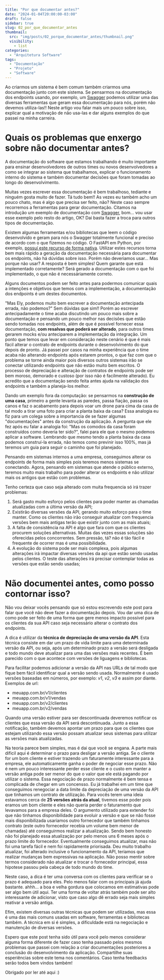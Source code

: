```yaml
---
title: "Por que documentar antes?"
date: "2024-01-04T20:00:00-03:00"
draft: false
sidebar: true
slug: 02_por_que_documentar_antes
thumbnail:
  src: "img/posts/02_porque_documentar_antes/thumbnail.png"
  visibility:
    - list
categories:
  - "Arquitetura Software"
tags:
  - "Documentação"
  - "Projeto"
  - "Software"
---
```


Ao criarmos um sistema é bem comum também criarmos uma documentação junto com este sistema. Se pensarmos na documentação dos endpoints usando, por exemplo, um [Swagger](https://swagger.io/) podemos utilizar uma das diversas ferramentas que geram essa documentação para nós, porém não devemos utiliza-las!! Neste artigo vou falar mais um pouco sobre isso, explicar qual a motivação de não usa-las e dar alguns exemplos do que passei na minha carreira.

<!--more-->

# Quais os problemas que enxergo sobre não documentar antes?

A documentação do software que estamos trabalhando é muito importante para ensinar desenvolvedores de outros times ou novos desenvolvedores a como se integrar ao sistema que trabalhamos, explicar o funcionamento interno do sistema e também documentar decisões que foram tomadas ao longo do desenvolvimento.

Muitas vezes escrever essa documentação é bem trabalhoso, tediante e ninguém gosta muito de fazer. Tá tudo bem!! As vezes eu também acho um pouco chato, mas é algo que precisa ser feito, não? Neste caso sempre recorremos a ferramentas para gerar documentação. Citamos na introdução um exemplo de documentação com [Swagger](https://swagger.io/), bom... vou usar esse exemplo pelo resto do artigo, OK? Dai basta fazer a troca para outros tipos de documentação.

Existem algumas ferramentas e/ou bibliotecas que leem o código desenvolvido e geram para nós o Swagger totalmente funcional e preciso de acordo com o que fizemos no código. O FastAPI em Python, por exemplo, [possuí este recurso de forma nativa](https://fastapi.tiangolo.com/features/#automatic-docs). Utilizar estes recursos torna bem mais rápido a geração da documentação necessária para documentar os endpoints, não há dúvidas sobre isso. Porém não deveriamos usar... Mas porque não usar? A resposta é bem simples! Quem garante que está implementado corretamente? Será gerado a documentação com o que foi implementado, o que não é necessáriamente correto.

Alguns documentos podem ser feito antes para podermos comunicar quais a intenções e objetivos que temos com a implementação, a documentação dos endpoints é um destes documentos.

"Mas Ely, podemos muito bem escrever a documentação antecipada errada, não podemos?" Sem dúvidas que sim!! Porém ao escrever antecipadamente o time acaba discutindo um pouco mais sobre a documentação e pensando um pouco melhor nas decisões que estão sendo tomadas nos endpoints, além de que é possível fornecer essa documentação, **com resalvas que poderá ser alterado**, para outros times gerarem mocks e/ou anteciparem a implementação da integração. Um ponto que temos que levar em consideração neste cenário é que é mais fácil alterar o contrato de endpoints durante o desenvolvimento do que depois de pronto. Já passei por casos na minha experiência que o time acaba não alterando endpoints após estarem prontos, o que faz com que o problema se torne ainda maior pois diversos outros sistemas irão se conectar utilizando endpoints que não estão muito bem escritos. O processo de depreciação e alteração de contratos de endpoints pode ser bem moroso, demorado e custoso (por isso não é facilmente alterado). Eu acredito que a documentação sendo feita antes ajuda na validação dos endpoints e também a planeja-los melhor.

Dando um exemplo fora da computação: se pensarmos na **construção de uma casa**, primeiro a gente levanta as paredes, passa fiação, passa os canos e faz o acabamento para depois voar um drone para cima da casa de tal modo a tirar uma foto para criar a planta baixa da casa? Essa analogia eu fiz para um colega sobre a importancia de se fazer algumas "documentações" antes da construção da aplicação. A pergunta que ele fez após eu falar a analogia foi: "Mas os comodos da casa foram construídos como deveria ter sido?", falei para ele que o mesmo podemos aplicar a software. Lembrando que mesmo tendo a planta baixa da casa podemos construí-la errada, não temos como previnir isso 100%, mas já teremos um guia para seguir o caminho que foi planejado.

Pensando em sistemas internos a uma empresa, conseguimos alterar os endpoints de forma mais simples pois teremos menos sistemas se conectando. Agora, pensando em sistemas que atende o público externo, teremos muito mais trabalho para poder alterar os endpoints e não utilizar mais os antigos que estão com problemas.

Tenho certeza que caso seja alterado com muita frequencia só irá trazer problemas:

1. Será gasto muito esforço pelos clientes para poder manter as chamadas atualizadas com a última versão da API;
2. Existirão diversas versões da API, gerando muito esforço para o time manter. Como os clientes não irão conseguir atualizar com frequencia versões bem mais antigas terão que existir junto com as mais atuais;
3. A falta de consistência na API é algo que fara com que os clientes procurem soluções alternativas. Muitas das vezes essas soluções são oferecidas pelos concorrentes. Sem pressão, tá? não é tão fácil e frequente de ocorrer mas é uma possibilidade.
4. A evolução do sistema pode ser mais complexa, pois algumas alterações irá impactar diversas versões da api que estão sendo usadas pelos clientes. O teste das alterações irá precisar contemplar todas as versões que estão sendo usadas;

# Não documentei antes, como posso contornar isso?

Não vou deixar vocês pensando que só estou escrevendo este post para falar que você não deve fazer a documentação depois. Vou dar uma dica de como pode ser feito de uma forma que gere menos impacto possível para os clientes da sua API caso seja necessário alterar o contrato dos endpoints.

A dica é utilizar da **técnica de depreciação de uma versão da API**. Esta técnica consiste em dar um prazo de vida limite para uma determinada versão da API, ou seja, após um determinado prazo a versão será desligada e todo mundo deve atualizar para uma das versões mais recentes. É bem parecido com o que acontece com versões de liguagens e bibliotecas.

Para facilitar podemos adicionar a versão da API nas URLs de tal modo que fique bem fácil identificar qual a versão sendo usada. Normalmente é usado versões baseadas em números, por exemplo: *v1*, *v2*, *v3* e assim por diante. Exemplos de url:
* meuapp.com.br/v1/clientes
* meuapp.com.br/v1/vendas
* meuapp.com.br/v2/clientes
* meuapp.com.br/v2/vendas

Quando uma versão estiver para ser descontinuada deveremos notificar os clientes que essa versão da API será descontinuada. Junto a essa notificação, também devemos apontar um prazo para que os clientes que estejam utilizando essa versão possam atualizar seus sistemas para utilizar as versões mais atualizadas.

Na teoria parece bem simples, mas é dai que você se engana. A parte mais dificil aqui é determinar o prazo para desligar a versão antiga. Se o cliente for um bom cliente e estiver trazendo um faturamente interessante para a empresa, ele automaticamente ganha o poder de negociar esse prazo. Não é nem um pouco interessante perder esse cliente e o custo em manter a versão antiga pode ser menor do que o valor que ele está pagando por utilizar o sistema. Essa negociação de prazo normalmente é bem tensa e complicada de chegar em um concensso. Eu já trabalhei em um time que conseguimos renegociar a data limite da depreciação de uma versão da API que tinhamos um contrato de utilização. Para vocês terem uma ideia estavamos cerca de **25 versões atrás da atual**, tivemos esse poder pois eramos um bom cliente e eles não queria perder o faturamento que levavamos para a empresa deles. O argumento utilizado para extender foi que não tinhamos disponibilidade para evoluir a versão e que se não fosse mais disponibilizada usariamos outro fornecedor que também tinhamos contrato (este outro fornecedor recebia um volume bem menor de chamadas) até conseguirmos realizar a atualização. Sendo bem honesto não foi planejado essa atualização por pelo menos uns 6 meses após o prazo limite do fornecedor. Eventualmente conseguimos atualizar, mas não foi uma tarefa fácil e nem foi rapidamente priorisada. Deu muito trabalho atualizar, foi alterado inclusive o funcionamento da API, teriamos que realizar mudanças bem expressivas na aplicação. Não posso mentir sobre termos considerado não atualizar e trocar o fornecedor principal, essa hipotese passou pela cabeça de todo mundo do time.

Neste caso, a dica é ter uma conversa com os clientes para verificar se o prazo é adequado para eles. Pelo menos falar com os principais já ajuda bastante. ahhh... a boa e velha gordura que colocamos em estimativas pode ser algo bem útil aqui. Ter uma forma de voltar atrás também pode ser alto interessante de adicionar, visto que caso algo dê errado seja mais simples reativar a versão antiga.

Efim, existem diversas outras técnicas que podem ser utilizadas, mas essa é uma das mais comuns usadas em software, ferramentas e bibliotecas também. A técnica em si é simples, a dificuldade está na negociação e manutenção de diversas versões.

Espero que este post tenha sido útil para você pelo menos considerar alguma forma diferente de fazer caso tenha passado pelos mesmos problemas que passei com relação a criar documentações posteriores a conclusão do desenvolvimento da aplicação. Compartilhe suas esperiências sobre este tema nos comentários. Caso tenha feedbacks serão todos bem vindos também!

Obrigado por ler até aqui :)
